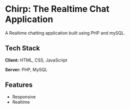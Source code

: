 
# Chirp: The Realtime Chat Application

A Realtime chatting application built using PHP and mySQL. 

## Tech Stack

**Client:** HTML, CSS, JavaScript

**Server:** PHP, MySQL


## Features

- Responsive
- Realtime





